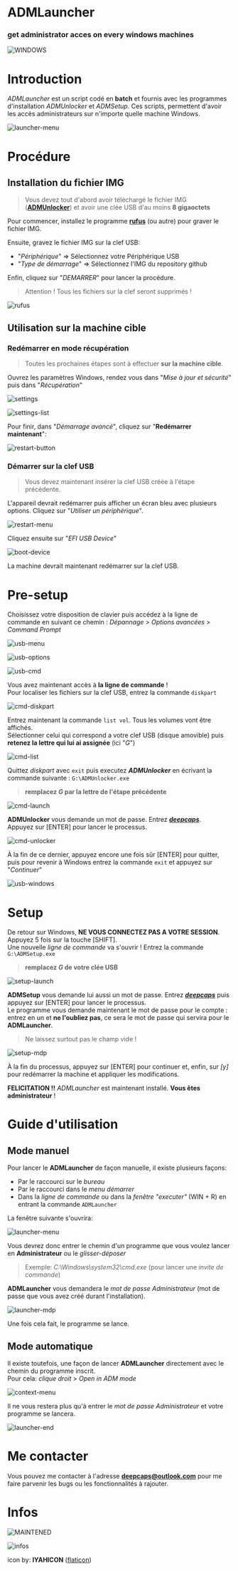 ADMLauncher
==========

### get administrator acces on every windows machines

![WINDOWS](https://img.shields.io/badge/Windows-0078D6?style=flat&logo=windows&logoColor=white)


# Introduction

_ADMLauncher_ est un script codé en **batch** et fournis avec les programmes d'installation _ADMUnlocker_ et _ADMSetup_. Ces scripts, permettent d'avoir les accès administrateurs sur n'importe quelle machine Windows.

![launcher-menu](./images/launcher-menu.png)

# Procédure

## Installation du fichier IMG
> Vous devez tout d'abord avoir téléchargé le fichier IMG ([**ADMUnlocker**](nothing)) et avoir une clée USB d'au moins **8 gigaoctets**

Pour commencer, installez le programme [**rufus**](https://rufus.ie/) (ou autre) pour graver le fichier IMG.

Ensuite, gravez le fichier IMG sur la clef USB:
- "_Périphérique_" => Sélectionnez votre Périphérique USB
- "_Type de démarrage_" => Sélectionnez l'IMG du repository github

Enfin, cliquez sur "_DEMARRER_" pour lancer la procédure.

> Attention ! Tous les fichiers sur la clef seront supprimés !

![rufus](./images/rufus.png)


## Utilisation sur la machine cible

### Redémarrer en mode récupération
> Toutes les prochaines étapes sont à effectuer **sur la machine cible**.

Ouvrez les paramètres Windows, rendez vous dans "_Mise à jour et sécurité_" puis dans "_Récupération_"

![settings](./images/settings.png)

![settings-list](./images/settings-list.png)

Pour finir, dans "_Démarrage avancé_", cliquez sur "**Redémarrer maintenant**":

![restart-button](./images/restart-button.png)


### Démarrer sur la clef USB
> Vous devez maintenant insérer la clef USB créée à l'étape précédente.

L'appareil devrait redémarrer puis afficher un écran bleu avec plusieurs options. Cliquez sur "_Utiliser un périphérique_".

![restart-menu](./images/restart-menu.png)

Cliquez ensuite sur "_EFI USB Device_"

![boot-device](./images/boot-device.png)

La machine devrait maintenant redémarrer sur la clef USB.


# Pre-setup

Choisissez votre disposition de clavier puis accédez à la ligne de commande en suivant ce chemin : _Dépannage_ > _Options avancées_ > _Command Prompt_

![usb-menu](./images/usb-menu.png)

![usb-options](./images/usb-options.png)

![usb-cmd](./images/usb-cmd.png)

Vous avez maintenant accès à **la ligne de commande** !  
Pour localiser les fichiers sur la clef USB, entrez la commande `diskpart`

![cmd-diskpart](./images/cmd-diskpart.png)

Entrez maintenant la commande `list vol`. Tous les volumes vont être affichés.  
Sélectionner celui qui correspond a votre clef USB (disque amovible) puis **retenez la lettre qui lui ai assignée** (ici "_G_")

![cmd-list](./images/cmd-list.png)

Quittez _diskpart_ avec `exit` puis executez **_ADMUnlocker_** en écrivant la commande suivante : `G:\ADMUnlocker.exe`
> **remplacez _G_ par la lettre de l'étape précédente**

![cmd-launch](./images/cmd-launch.png)

**ADMUnlocker** vous demande un mot de passe. Entrez [**_deepcaps_**](https://github.com/deepcaps/).  
Appuyez sur [ENTER] pour lancer le processus.

![cmd-unlocker](./images/cmd-unlocker.png)

À la fin de ce dernier, appuyez encore une fois sûr [ENTER] pour quitter, puis pour revenir à Windows entrez la commande `exit` et appuyez sur "_Continuer_"

![usb-windows](./images/usb-windows.png)


# Setup

De retour sur Windows, **NE VOUS CONNECTEZ PAS A VOTRE SESSION**. Appuyez 5 fois sur la touche [SHIFT].  
Une nouvelle _ligne de commande_ va s'ouvrir ! Entrez la commande `G:\ADMSetup.exe`
> **remplacez _G_ de votre clée USB**

![setup-launch](./images/setup-launch.png)

**ADMSetup** vous demande lui aussi un mot de passe. Entrez [**_deepcaps_**](https://github.com/deepcaps/) puis appuyez sur [ENTER] pour lancer le processus.  
Le programme vous demande maintenant le mot de passe pour le compte : entrez en un et **ne l'oubliez pas**, ce sera le mot de passe qui servira pour le **ADMLauncher**.
> Ne laissez surtout pas le champ vide !

![setup-mdp](./images/setup-mdp.png)

À la fin du processus, appuyez sur [ENTER] pour continuer et, enfin, sur _[y]_ pour redémarrer la machine et appliquer les modifications.

**FELICITATION !!** _ADMLauncher_ est maintenant installé. **Vous êtes administrateur** !


# Guide d'utilisation

## Mode manuel

Pour lancer le **ADMLauncher** de façon manuelle, il existe plusieurs façons:
- Par le raccourci sur le _bureau_
- Par le raccourci dans le _menu démarrer_
- Dans la _ligne de commande_ ou dans la _fenêtre "executer"_ (WIN + R) en entrant la commande `ADMLauncher`

La fenêtre suivante s'ouvrira:

![launcher-menu](./images/launcher-menu.png)

Vous devrez donc entrer le chemin d'un programme que vous voulez lancer en **Administrateur** ou le _glisser-déposer_
> Exemple: _C:\Windows\system32\cmd.exe_ (pour lancer une _invite de commande_)

**ADMLauncher** vous demandera le _mot de passe Administrateur_ (mot de passe que vous avez créé durant l'installation).

![launcher-mdp](./images/launcher-mdp.png)

Une fois cela fait, le programme se lance.

## Mode automatique

Il existe toutefois, une façon de lancer **ADMLauncher** directement avec le chemin du programme inscrit.  
Pour cela: _clique droit_ > _Open in ADM mode_  

![context-menu](./images/context-menu.png)

Il ne vous restera plus qu'à entrer le _mot de passe Administrateur_ et votre programme se lancera.

![launcher-end](./images/launcher-end.png)


# Me contacter
Vous pouvez me contacter à l'adresse [**deepcaps@outlook.com**](deepcaps@outlook.com) pour me faire parvenir les bugs ou les fonctionnalités à rajouter.


# Infos
![MAINTENED](https://img.shields.io/badge/maintained-yes-green.svg)

![infos](https://github-readme-streak-stats.herokuapp.com/?user=deepcaps)

icon by: __IYAHICON__ ([flaticon](https://www.flaticon.com/fr/auteurs/iyahicon/))
